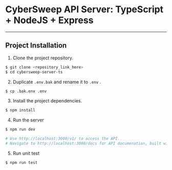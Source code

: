 #  CyberSweep API Server: TypeScript + NodeJS + Express
 
---

## Project Installation
1. Clone the project repository.
```sh
$ git clone <repository_link_here>
$ cd cybersweep-server-ts
```
2. Duplicate `.env.bak` and rename it to `.env` .
```sh
$ cp .bak.env .env
```

3. Install the project dependencies.
```sh
$ npm install
```
4. Run the server
```sh
$ npm run dev

# Use http://localhost:3000/v1/ to access the API.
# Navigate to http://localhost:3000/docs for API documenation, built with Swagger.
```

5. Run unit test
```sh
$ npm run test
```
